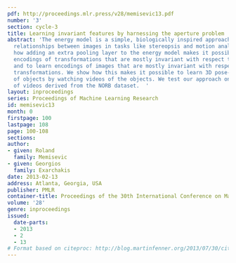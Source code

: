 ```yaml
---
pdf: http://proceedings.mlr.press/v28/memisevic13.pdf
number: '3'
section: cycle-3
title: Learning invariant features by harnessing the aperture problem
abstract: 'The energy model is a simple, biologically inspired approach to extracting
  relationships between images in tasks like stereopsis and motion analysis. We discuss
  how adding an extra pooling layer to the energy model makes it possible to learn
  encodings of transformations that are mostly invariant with respect to image content,
  and to learn encodings of images that are mostly invariant with respect to the observed
  transformations. We show how this makes it possible to learn 3D pose-invariant features
  of objects by watching videos of the objects. We test our approach on a dataset
  of videos derived from the NORB dataset.  '
layout: inproceedings
series: Proceedings of Machine Learning Research
id: memisevic13
month: 0
firstpage: 100
lastpage: 108
page: 100-108
sections: 
author:
- given: Roland
  family: Memisevic
- given: Georgios
  family: Exarchakis
date: 2013-02-13
address: Atlanta, Georgia, USA
publisher: PMLR
container-title: Proceedings of the 30th International Conference on Machine Learning
volume: '28'
genre: inproceedings
issued:
  date-parts:
  - 2013
  - 2
  - 13
# Format based on citeproc: http://blog.martinfenner.org/2013/07/30/citeproc-yaml-for-bibliographies/
---
```

